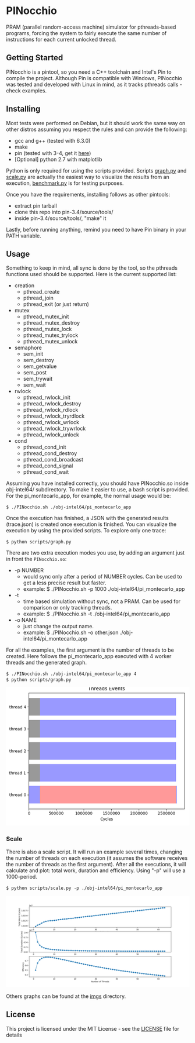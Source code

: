 # PINocchio

PRAM (parallel random-access machine) simulator for pthreads-based programs, forcing the system to fairly execute the same number of instructions for each current unlocked thread.

## Getting Started

PINocchio is a pintool, so you need a C++ toolchain and Intel's Pin to compile the project. Although Pin is compatible with Windows, PINocchio was tested and developed with Linux in mind, as it tracks pthreads calls - check examples.

## Installing

Most tests were performed on Debian, but it should work the same way on other distros assuming you respect the rules and can provide the following:

- gcc and g++ (tested with 6.3.0)
- make
- pin (tested with 3-4, get it [here](https://software.intel.com/en-us/articles/pin-a-binary-instrumentation-tool-downloads))
- [Optional] python 2.7 with matplotlib

Python is only required for using the scripts provided. Scripts [graph.py](scripts/graph.py) and [scale.py](scripts/scale.py) are actually the easiest way to visualize the results from an execution, [benchmark.py](scripts/benchmark.py) is for testing purposes.

Once you have the requirements, installing follows as other pintools:

- extract pin tarball
- clone this repo into pin-3.4/source/tools/
- inside pin-3.4/source/tools/, "make" it

Lastly, before running anything, remind you need to have Pin binary in your PATH variable.

## Usage

Something to keep in mind, all sync is done by the tool, so the pthreads functions used should be supported. Here is the current supported list:

- creation
    - pthread_create
    - pthread_join
    - pthread_exit (or just return)
- mutex
    - pthread_mutex_init
    - pthread_mutex_destroy
    - pthread_mutex_lock
    - pthread_mutex_trylock
    - pthread_mutex_unlock
- semaphore
    - sem_init
    - sem_destroy
    - sem_getvalue
    - sem_post
    - sem_trywait
    - sem_wait
- rwlock
    - pthread_rwlock_init
    - pthread_rwlock_destroy
    - pthread_rwlock_rdlock
    - pthread_rwlock_tryrdlock
    - pthread_rwlock_wrlock
    - pthread_rwlock_trywrlock
    - pthread_rwlock_unlock
- cond
    - pthread_cond_init
    - pthread_cond_destroy
    - pthread_cond_broadcast
    - pthread_cond_signal
    - pthread_cond_wait

Assuming you have installed correctly, you should have PINocchio.so inside obj-intel64/ subdirectory. To make it easier to use, a bash script is provided. For the pi_montecarlo_app, for example, the normal usage would be:

```
$ ./PINocchio.sh ./obj-intel64/pi_montecarlo_app
```

Once the execution has finished, a JSON with the generated results (trace.json) is created once execution is finished. You can visualize the execution by using the provided scripts. To explore only one trace:

```
$ python scripts/graph.py
```

There are two extra execution modes you use, by adding an argument just in front the `PINocchio.so`:

- -p NUMBER
    - would sync only after a period of NUMBER cycles. Can be used to get a less precise result but faster.
    - example: $ ./PINocchio.sh -p 1000 ./obj-intel64/pi_montecarlo_app
- -t
    - time based simulation without sync, not a PRAM. Can be used for comparison or only tracking threads.
    - example: $ ./PINocchio.sh -t ./obj-intel64/pi_montecarlo_app
- -o NAME
    - just change the output name.
    - example: $ ./PINocchio.sh -o other.json ./obj-intel64/pi_montecarlo_app


For all the examples, the first argument is the number of threads to be created. Here follows the pi_montecarlo_app executed with 4 worker threads and the generated graph.

```
$ ./PINocchio.sh ./obj-intel64/pi_montecarlo_app 4
$ python scripts/graph.py
```

![Pi generated output](/imgs/graph-4/pi_montecarlo_app-4.png)

### Scale

There is also a scale script. It will run an example several times, changing the number of threads on each execution (it assumes the software receives the number of threads as the first argument). After all the executions, it will calculate and plot: total work, duration and efficiency. Using "-p" will use a 1000-period.

```
$ python scripts/scale.py -p ./obj-intel64/pi_montecarlo_app
```

![Pi scale generated output](/imgs/scale/pi_montecarlo.png)

Others graphs can be found at the [imgs](/imgs) directory.


## License

This project is licensed under the MIT License - see the [LICENSE](LICENSE) file for details
